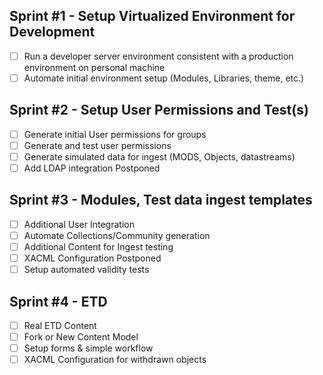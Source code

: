 ## Sprint #1 - Setup Virtualized Environment for Development
- [ ] Run a developer server environment consistent with a production environment on personal machine
- [ ] Automate initial environment setup (Modules, Libraries, theme, etc.)

## Sprint #2 - Setup User Permissions and Test(s)
- [ ] Generate initial User permissions for groups
- [ ] Generate and test user permissions
- [ ] Generate simulated data for ingest (MODS, Objects, datastreams)
- [ ] Add LDAP integration Postponed

## Sprint #3 - Modules, Test data ingest templates
- [ ] Additional User Integration
- [ ] Automate Collections/Community generation
- [ ] Additional Content for Ingest testing
- [ ] XACML Configuration Postponed
- [ ] Setup automated validity tests

## Sprint #4 - ETD
- [ ] Real ETD Content
- [ ] Fork or New Content Model
- [ ] Setup forms & simple workflow
- [ ] XACML Configuration for withdrawn objects
